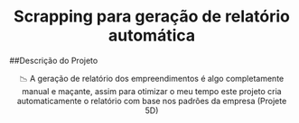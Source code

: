 <h1 align="center">Scrapping para geração de relatório automática</h1>
##Descrição do Projeto
<p align="center"> 📉 A geração de relatório dos empreendimentos é algo completamente manual e maçante, assim para otimizar o meu tempo este projeto cria automaticamente o relatório com base nos padrões da empresa (Projete 5D)</p>
